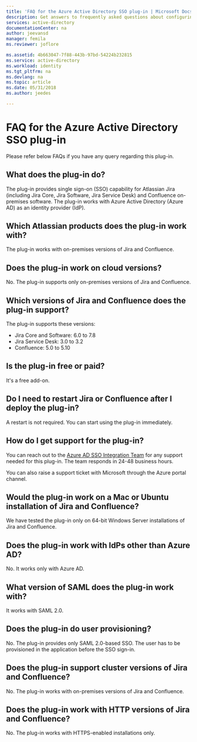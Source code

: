 ```yaml
---
title: 'FAQ for the Azure Active Directory SSO plug-in | Microsoft Docs'
description: Get answers to frequently asked questions about configuring single sign-on between Azure Active Directory and Jira/Confluence.
services: active-directory
documentationCenter: na
author: jeevansd
manager: femila
ms.reviewer: joflore

ms.assetid: 4b663047-7f88-443b-97bd-54224b232815
ms.service: active-directory
ms.workload: identity
ms.tgt_pltfrm: na
ms.devlang: na
ms.topic: article
ms.date: 05/31/2018
ms.author: jeedes

---
```

# FAQ for the Azure Active Directory SSO plug-in

Please refer below FAQs if you have any query regarding this plug-in.

## What does the plug-in do?

The plug-in provides single sign-on (SSO) capability for Atlassian Jira (including Jira Core, Jira Software, Jira Service Desk) and Confluence on-premises software. The plug-in works with Azure Active Directory (Azure AD) as an identity provider (IdP).

## Which Atlassian products does the plug-in work with?

The plug-in works with on-premises versions of Jira and Confluence.

## Does the plug-in work on cloud versions?

No. The plug-in supports only on-premises versions of Jira and Confluence.

## Which versions of Jira and Confluence does the plug-in support?

The plug-in supports these versions:

* Jira Core and Software: 6.0 to 7.8
* Jira Service Desk: 3.0 to 3.2
* Confluence: 5.0 to 5.10

## Is the plug-in free or paid?

It's a free add-on.

## Do I need to restart Jira or Confluence after I deploy the plug-in?

A restart is not required. You can start using the plug-in immediately.

## How do I get support for the plug-in?

You can reach out to the [Azure AD SSO Integration Team](<mailto:SaaSApplicationIntegrations@service.microsoft.com>) for any support needed for this plug-in. The team responds in 24-48 business hours.

You can also raise a support ticket with Microsoft through the Azure portal channel.

## Would the plug-in work on a Mac or Ubuntu installation of Jira and Confluence?

We have tested the plug-in only on 64-bit Windows Server installations of Jira and Confluence.

## Does the plug-in work with IdPs other than Azure AD?

No. It works only with Azure AD.

## What version of SAML does the plug-in work with?

It works with SAML 2.0.

## Does the plug-in do user provisioning?

No. The plug-in provides only SAML 2.0-based SSO. The user has to be provisioned in the application before the SSO sign-in.

## Does the plug-in support cluster versions of Jira and Confluence?

No. The plug-in works with on-premises versions of Jira and Confluence.

## Does the plug-in work with HTTP versions of Jira and Confluence?

No. The plug-in works with HTTPS-enabled installations only.